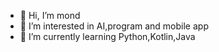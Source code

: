 - 👋 Hi, I’m mond
- 👀 I’m interested in AI,program and mobile app
- 🌱 I’m currently learning Python,Kotlin,Java


<!---
Mmond3544/Mmond3544 is a ✨ special ✨ repository because its `README.md` (this file) appears on your GitHub profile.
You can click the Preview link to take a look at your changes.
--->
